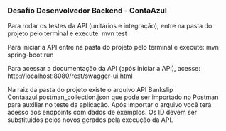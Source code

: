 ### Desafio Desenvolvedor Backend - ContaAzul ###

Para rodar os testes da API (unitários e integração), entre na pasta do projeto pelo terminal e execute: mvn test

Para iniciar a API entre na pasta do projeto pelo terminal e execute: mvn spring-boot:run

Para acessar a documentação da API (após iniciar a API), acesse: http://localhost:8080/rest/swagger-ui.html

Na raiz da pasta do projeto existe o arquivo API Bankslip Contaazul.postman_collection.json que pode ser importado no Postman para auxiliar no teste da aplicação. Após importar o arquivo você terá acesso aos endpoints com dados de exemplos. Os ID devem ser substituidos pelos novos gerados pela execução da API.